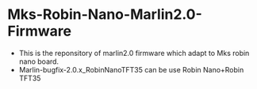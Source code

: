 # Mks-Robin-Nano-Marlin2.0-Firmware
- This is the reponsitory of marlin2.0 firmware which adapt to Mks robin nano board.
- Marlin-bugfix-2.0.x_RobinNanoTFT35 can be use Robin Nano+Robin TFT35

